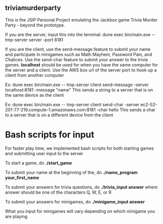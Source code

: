 ## triviamurderparty
This is the JSIP Personal Project emulating the Jackbox game Trivia Murder Party - beyond the prototype.

If you are the server, input this into the terminal: 
dune exec bin/main.exe -- tmp-server server -port 8181

If you are the client, use the send-message feature to submit your name and participate in minigames such as Math Mayhem, Password Pain, and Chalices.
Use the send-char feature to submit your answer to the trivia games.
**localhost** should be used for when you have the same computer for the server and a client. 
Use the AWS box url of the server port to hook up a client from another computer 

Ex: dune exec bin/main.exe -- tmp-server client send-message -server localhost:8181 -message "name"
This sends a string to a server that is on the same device as the client

Ex: dune exec bin/main.exe -- tmp-server client send-char -server ec2-52-201-77-219.compute-1.amazonaws.com:8181 -char hello
This sends a char to a server that is on a different device from the client

# Bash scripts for input

For faster play time, we implemented bash scripts for both starting games and submitting user input to the server

To start a game, do **./start_game** 

To submit your name at the beginning of the, do **./name_program your_first_name**

To submit your answers for trivia questions, do **./trivia_input answer** where answer should be one of the characters Q, W, E, or R

To submit your answers for minigames, do **./minigame_input answer**

What you input for minigames will vary depending on which minigame you are playing

